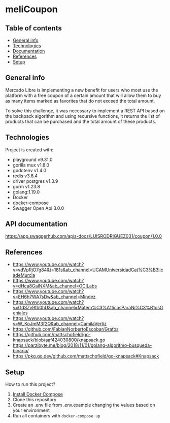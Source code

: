 # meliCoupon

## Table of contents
* [General info](#general-info)
* [Technologies](#technologies)
* [Documentation](#documentation)
* [References](#references)
* [Setup](#setup)

## General info
Mercado Libre is implementing a new benefit for users who most use the
platform with a free coupon of a certain amount that will allow them to buy as many items marked as favorites that do not exceed the total amount.

To solve this challenge, it was necessary to implement a REST API based on the backpack algorithm and using recursive functions, it returns the list of products that can be purchased and the total amount of these products.

## Technologies
Project is created with:
* playground v9.31.0
* gorilla mux v1.8.0
* godotenv v1.4.0
* redis v3.6.4
* driver postgres v1.3.9
* gorm v1.23.8
* golang:1.19.0
* Docker
* docker-compose
* Swagger Open Api 3.0.0

## API documentation
https://app.swaggerhub.com/apis-docs/LUISRODRIGUEZ031/coupon/1.0.0

## References
* https://www.youtube.com/watch?v=vdVpRjO7g84&t=181s&ab_channel=UCAMUniversidadCat%C3%B3licadeMurcia
* https://www.youtube.com/watch?v=dHca8GaINXM&ab_channel=OCILabs
* https://www.youtube.com/watch?v=EH6h7WA7sDw&ab_channel=Mindez
* https://www.youtube.com/watch?v=Gd3Zy9fb0hU&ab_channel=Matem%C3%A1ticasParaNi%C3%B1osGeniales
* https://www.youtube.com/watch?v=W_KoJmM3f2Q&ab_channel=CamilaVertiz
* https://github.com/FabianNorbertoEscobar/Grafos
* https://github.com/mattschofield/go-knapsack/blob/aaf424030800/knapsack.go
* https://parzibyte.me/blog/2018/11/01/golang-algoritmo-busqueda-binaria/
* https://pkg.go.dev/github.com/mattschofield/go-knapsack#Knapsack

## Setup
How to run this project?
1. [Install Docker Compose](https://docs.docker.com/compose/install/)
2. Clone this repository
3. Create an .env file from .env.example changing the values ​​based on your environment
4. Run all containers with `docker-compose up`